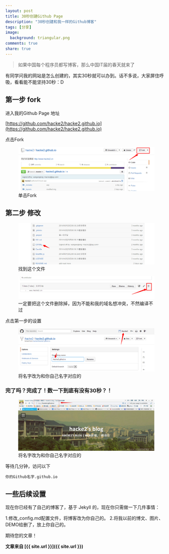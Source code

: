 ```yaml
---
layout: post
title: 30秒创建Github Page
description: "30秒创建和我一样的Github博客"
tags: [分享]
image:
  background: triangular.png
comments: true
share: true
---
```


>如果中国每个程序员都写博客，那么中国IT届的春天就来了

有同学问我的网站是怎么创建的，其实30秒就可以办到。话不多说，大家屏住呼吸，看看能不能坚持30秒：D

## 第一步 fork


进入我的Github Page 地址

[https://github.com/hacke2/hacke2.github.io](https://github.com/hacke2/hacke2.github.io)

点击Fork

<!--more-->

<figure>
	<a href="/images/article/2014-11-11/1.jpg">
		<img src="/images/article/2014-11-11/1.jpg" alt="home" />
	</a>
	<figcaption>单击Fork</figcaption>
</figure>


## 第二步 修改


<figure>
	<a href="/images/article/2014-11-11/4.jpg">
		<img src="/images/article/2014-11-11/4.jpg" alt="home" />
	</a>
	<figcaption>找到这个文件</figcaption>
</figure>

<figure>
	<a href="/images/article/2014-11-11/5.jpg">
		<img src="/images/article/2014-11-11/5.jpg" alt="home" />
	</a>
	<figcaption>一定要把这个文件删除掉，因为不能和我的域名想冲突，不然编译不过</figcaption>
</figure>

点击第一步的设置

<figure>
	<a href="/images/article/2014-11-11/3.jpg">
		<img src="/images/article/2014-11-11/3.jpg" alt="home" />
	</a>
	<figcaption>将名字改为和你自己名字对应的</figcaption>
</figure>

### 完了吗？完成了！数一下到底有没有30秒？！

<figure>
	<a href="/images/article/2014-11-11/8.jpg">
		<img src="/images/article/2014-11-11/8.jpg" alt="home" />
	</a>
	<figcaption>将名字改为和你自己名字对应的</figcaption>
</figure>


等待几分钟，访问以下

	你的Github名字.github.io

## 一些后续设置

现在你已经有了自己的博客了，基于 Jekyll 的，现在你只需做一下几件事情：

1.修改_config.md配置文件，将博客改为你自己的。
2.将我以前的博文、图片、DEMO给删了，放上你自己的。

期待您的文章！

**文章来自 [{{ site.url }}]({{ site.url }})**